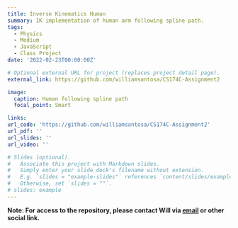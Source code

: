 ```yaml
---
title: Inverse Kinematics Human
summary: IK implementation of human arm following spline path.
tags:
  - Physics
  - Medium
  - JavaScript
  - Class Project
date: '2022-02-23T00:00:00Z'

# Optional external URL for project (replaces project detail page).
external_link: https://github.com/williamsantosa/CS174C-Assignment2

image:
  caption: Human following spline path
  focal_point: Smart

links:
url_code: 'https://github.com/williamsantosa/CS174C-Assignment2'
url_pdf: ''
url_slides: ''
url_video: ''

# Slides (optional).
#   Associate this project with Markdown slides.
#   Simply enter your slide deck's filename without extension.
#   E.g. `slides = "example-slides"` references `content/slides/example-slides.md`.
#   Otherwise, set `slides = ""`.
# slides: example
---
```


**Note: For access to the repository, please contact Will via [email](mailto:williamwsantosa@gmail.com) or other social link.** 